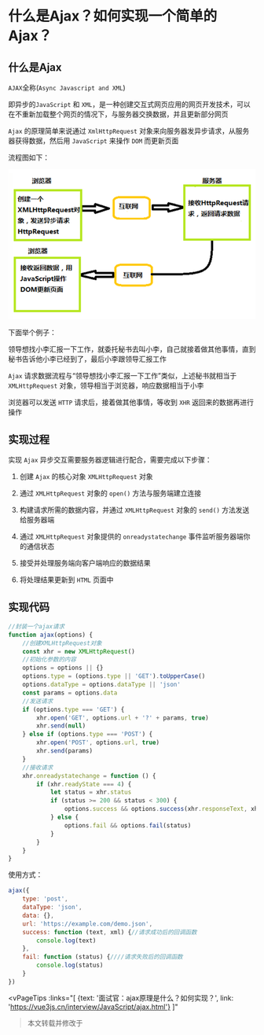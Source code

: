# 什么是Ajax？如何实现一个简单的Ajax？

## 什么是Ajax

`AJAX`全称(`Async Javascript and XML`)

即异步的`JavaScript` 和 `XML`，是一种创建交互式网页应用的网页开发技术，可以在不重新加载整个网页的情况下，与服务器交换数据，并且更新部分网页

`Ajax` 的原理简单来说通过 `XmlHttpRequest` 对象来向服务器发异步请求，从服务器获得数据，然后用 `JavaScript` 来操作 `DOM` 而更新页面

流程图如下：

![](../../public/images/ajax-flow.png)

下面举个例子：

领导想找小李汇报一下工作，就委托秘书去叫小李，自己就接着做其他事情，直到秘书告诉他小李已经到了，最后小李跟领导汇报工作

`Ajax` 请求数据流程与“领导想找小李汇报一下工作”类似，上述秘书就相当于 `XMLHttpRequest` 对象，领导相当于浏览器，响应数据相当于小李

浏览器可以发送 `HTTP` 请求后，接着做其他事情，等收到 `XHR` 返回来的数据再进行操作

## 实现过程

实现 `Ajax` 异步交互需要服务器逻辑进行配合，需要完成以下步骤：

1. 创建 `Ajax` 的核心对象 `XMLHttpRequest` 对象

2. 通过 `XMLHttpRequest` 对象的 `open()` 方法与服务端建立连接

3. 构建请求所需的数据内容，并通过 `XMLHttpRequest` 对象的 `send()` 方法发送给服务器端

4. 通过 `XMLHttpRequest` 对象提供的 `onreadystatechange` 事件监听服务器端你的通信状态

5. 接受并处理服务端向客户端响应的数据结果

6. 将处理结果更新到 `HTML` 页面中

## 实现代码

```js
//封装一个ajax请求
function ajax(options) {
    //创建XMLHttpRequest对象
    const xhr = new XMLHttpRequest()
    //初始化参数的内容
    options = options || {}
    options.type = (options.type || 'GET').toUpperCase()
    options.dataType = options.dataType || 'json'
    const params = options.data
    //发送请求
    if (options.type === 'GET') {
        xhr.open('GET', options.url + '?' + params, true)
        xhr.send(null)
    } else if (options.type === 'POST') {
        xhr.open('POST', options.url, true)
        xhr.send(params)
    }
    //接收请求
    xhr.onreadystatechange = function () {
        if (xhr.readyState === 4) {
            let status = xhr.status
            if (status >= 200 && status < 300) {
                options.success && options.success(xhr.responseText, xhr.responseXML)
            } else {
                options.fail && options.fail(status)
            }
        }
    }
}
```

使用方式：

```js
ajax({
    type: 'post',
    dataType: 'json',
    data: {},
    url: 'https://example.com/demo.json',
    success: function (text, xml) {//请求成功后的回调函数
        console.log(text)
    },
    fail: function (status) {////请求失败后的回调函数
        console.log(status)
    }
})
```

<vPageTips :links="[
        {text: '面试官：ajax原理是什么？如何实现？', link: 'https://vue3js.cn/interview/JavaScript/ajax.html'}
    ]"
>本文转载并修改于</vPageTips>
